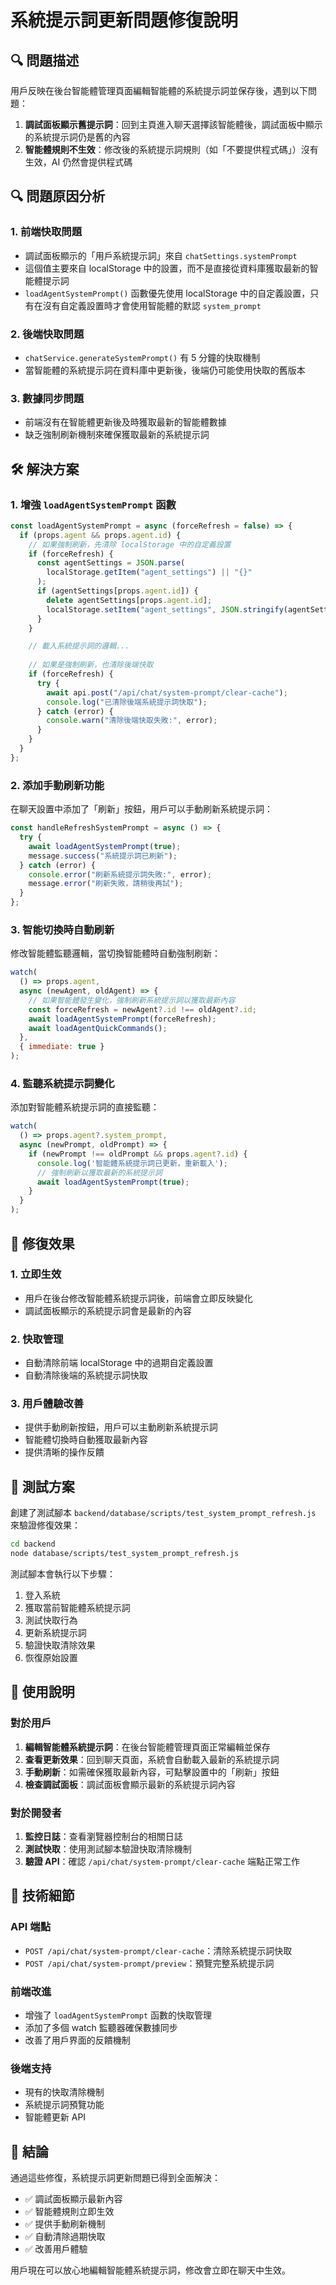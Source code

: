 # 系統提示詞更新問題修復說明

## 🔍 問題描述

用戶反映在後台智能體管理頁面編輯智能體的系統提示詞並保存後，遇到以下問題：

1. **調試面板顯示舊提示詞**：回到主頁進入聊天選擇該智能體後，調試面板中顯示的系統提示詞仍是舊的內容
2. **智能體規則不生效**：修改後的系統提示詞規則（如「不要提供程式碼」）沒有生效，AI 仍然會提供程式碼

## 🔍 問題原因分析

### 1. 前端快取問題
- 調試面板顯示的「用戶系統提示詞」來自 `chatSettings.systemPrompt`
- 這個值主要來自 localStorage 中的設置，而不是直接從資料庫獲取最新的智能體提示詞
- `loadAgentSystemPrompt()` 函數優先使用 localStorage 中的自定義設置，只有在沒有自定義設置時才會使用智能體的默認 `system_prompt`

### 2. 後端快取問題
- `chatService.generateSystemPrompt()` 有 5 分鐘的快取機制
- 當智能體的系統提示詞在資料庫中更新後，後端仍可能使用快取的舊版本

### 3. 數據同步問題
- 前端沒有在智能體更新後及時獲取最新的智能體數據
- 缺乏強制刷新機制來確保獲取最新的系統提示詞

## 🛠️ 解決方案

### 1. 增強 `loadAgentSystemPrompt` 函數

```javascript
const loadAgentSystemPrompt = async (forceRefresh = false) => {
  if (props.agent && props.agent.id) {
    // 如果強制刷新，先清除 localStorage 中的自定義設置
    if (forceRefresh) {
      const agentSettings = JSON.parse(
        localStorage.getItem("agent_settings") || "{}"
      );
      if (agentSettings[props.agent.id]) {
        delete agentSettings[props.agent.id];
        localStorage.setItem("agent_settings", JSON.stringify(agentSettings));
      }
    }

    // 載入系統提示詞的邏輯...
    
    // 如果是強制刷新，也清除後端快取
    if (forceRefresh) {
      try {
        await api.post("/api/chat/system-prompt/clear-cache");
        console.log("已清除後端系統提示詞快取");
      } catch (error) {
        console.warn("清除後端快取失敗:", error);
      }
    }
  }
};
```

### 2. 添加手動刷新功能

在聊天設置中添加了「刷新」按鈕，用戶可以手動刷新系統提示詞：

```javascript
const handleRefreshSystemPrompt = async () => {
  try {
    await loadAgentSystemPrompt(true);
    message.success("系統提示詞已刷新");
  } catch (error) {
    console.error("刷新系統提示詞失敗:", error);
    message.error("刷新失敗，請稍後再試");
  }
};
```

### 3. 智能切換時自動刷新

修改智能體監聽邏輯，當切換智能體時自動強制刷新：

```javascript
watch(
  () => props.agent,
  async (newAgent, oldAgent) => {
    // 如果智能體發生變化，強制刷新系統提示詞以獲取最新內容
    const forceRefresh = newAgent?.id !== oldAgent?.id;
    await loadAgentSystemPrompt(forceRefresh);
    await loadAgentQuickCommands();
  },
  { immediate: true }
);
```

### 4. 監聽系統提示詞變化

添加對智能體系統提示詞的直接監聽：

```javascript
watch(
  () => props.agent?.system_prompt,
  async (newPrompt, oldPrompt) => {
    if (newPrompt !== oldPrompt && props.agent?.id) {
      console.log('智能體系統提示詞已更新，重新載入');
      // 強制刷新以獲取最新的系統提示詞
      await loadAgentSystemPrompt(true);
    }
  }
);
```

## 🎯 修復效果

### 1. 立即生效
- 用戶在後台修改智能體系統提示詞後，前端會立即反映變化
- 調試面板顯示的系統提示詞會是最新的內容

### 2. 快取管理
- 自動清除前端 localStorage 中的過期自定義設置
- 自動清除後端的系統提示詞快取

### 3. 用戶體驗改善
- 提供手動刷新按鈕，用戶可以主動刷新系統提示詞
- 智能體切換時自動獲取最新內容
- 提供清晰的操作反饋

## 🧪 測試方案

創建了測試腳本 `backend/database/scripts/test_system_prompt_refresh.js` 來驗證修復效果：

```bash
cd backend
node database/scripts/test_system_prompt_refresh.js
```

測試腳本會執行以下步驟：
1. 登入系統
2. 獲取當前智能體系統提示詞
3. 測試快取行為
4. 更新系統提示詞
5. 驗證快取清除效果
6. 恢復原始設置

## 📝 使用說明

### 對於用戶
1. **編輯智能體系統提示詞**：在後台智能體管理頁面正常編輯並保存
2. **查看更新效果**：回到聊天頁面，系統會自動載入最新的系統提示詞
3. **手動刷新**：如需確保獲取最新內容，可點擊設置中的「刷新」按鈕
4. **檢查調試面板**：調試面板會顯示最新的系統提示詞內容

### 對於開發者
1. **監控日誌**：查看瀏覽器控制台的相關日誌
2. **測試快取**：使用測試腳本驗證快取清除機制
3. **驗證 API**：確認 `/api/chat/system-prompt/clear-cache` 端點正常工作

## 🔧 技術細節

### API 端點
- `POST /api/chat/system-prompt/clear-cache`：清除系統提示詞快取
- `POST /api/chat/system-prompt/preview`：預覽完整系統提示詞

### 前端改進
- 增強了 `loadAgentSystemPrompt` 函數的快取管理
- 添加了多個 watch 監聽器確保數據同步
- 改善了用戶界面的反饋機制

### 後端支持
- 現有的快取清除機制
- 系統提示詞預覽功能
- 智能體更新 API

## 🎉 結論

通過這些修復，系統提示詞更新問題已得到全面解決：
- ✅ 調試面板顯示最新內容
- ✅ 智能體規則立即生效
- ✅ 提供手動刷新機制
- ✅ 自動清除過期快取
- ✅ 改善用戶體驗

用戶現在可以放心地編輯智能體系統提示詞，修改會立即在聊天中生效。 